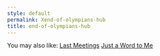 ```yaml
---
style: default
permalink: Xend-of-olympians-hub
title: end-of-olympians-hub
---
```

You may also like:
[Last Meetings](http://scp-wiki.net/last-meetings)
[Just a Word to Me](http://scp-wiki.net/just-a-word-to-me)